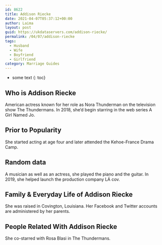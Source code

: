 ```yaml
---
id: 8622
title: Addison Riecke
date: 2021-04-07T05:37:12+00:00
author: Laima
layout: post
guid: https://ukdataservers.com/addison-riecke/
permalink: /04/07/addison-riecke
tags:
  - Husband
  - Wife
  - Boyfriend
  - Girlfriend
category: Marriage Guides
---
```


* some text
{: toc}


## Who is Addison Riecke
                  
                  
                  
American actress known for her role as Nora Thunderman on the television show The Thundermans. In 2018, she&#8217;d begin starring in the web series A Girl Named Jo.
                  
              
            
              
            
                
                
                
## Prior to Popularity
                  
                  
                  
She started acting at age four and later attended the Kehoe-France Drama Camp. 
                  
              
            
              
            
                
                
                
## Random data
                  
                  
                  
A musician as well as an actress, she played the piano and the guitar. In 2019, she helped launch the production company LÁ cov. 
                  
              
            
              
            
                
                
                
## Family & Everyday Life of Addison Riecke
                  
                  
                  
She was raised in Covington, Louisiana. Her Facebook and Twitter accounts are administered by her parents. 
                  
              
            
              
            
                
                
                
## People Related With Addison Riecke
                  
                  
                  
She co-starred with Rosa Blasi in The Thundermans. 
                  
              
            
              
            
                
              
            
              
              
            
            
              
            
          
          
          